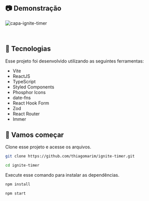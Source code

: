 ## 📷 Demonstração

![capa-ignite-timer](https://github.com/thiagomarim/ignite-timer/assets/137715251/1bcaf7fd-81da-4f36-a8c0-b4009fbde21c)

<br>


## 🧪 Tecnologias

Esse projeto foi desenvolvido utilizando as seguintes ferramentas:

- Vite
- ReactJS
- TypeScript
- Styled Components
- Phosphor Icons
- date-fns
- React Hook Form
- Zod
- React Router
- Immer

## 🚀 Vamos começar

Clone esse projeto e acesse os arquivos.

```bash
git clone https://github.com/thiagomarim/ignite-timer.git

cd ignite-timer

```

Execute esse comando para instalar as dependências.

```bash
npm install

npm start
```

